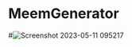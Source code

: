 # MeemGenerator

#![Screenshot 2023-05-11 095217](https://github.com/rick7890/MeemGenerator/assets/103872207/a6e9ca8d-3cdb-4a77-a2ed-e57908533db5)
